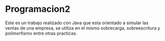 # Programacion2
Este es un trabajo realizado con Java que esta orientado a simular las ventas de una empresa, se utiliza en el mismo sobrecarga, sobreescritura y polimorfismo entre otras practicas.
